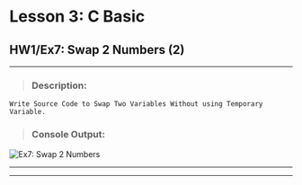 # Lesson 3: C Basic
## HW1/Ex7: Swap 2 Numbers (2)
___

> ### **Description:**
    Write Source Code to Swap Two Variables Without using Temporary Variable.
> ### **Console Output:**

![Ex7: Swap 2 Numbers](https://drive.google.com/uc?id=1ij-L747Ii5TaIBbrDl01DAu3hK6USqFX)
___
___
